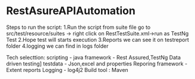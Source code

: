 # RestAsureAPIAutomation
Steps to run the script:
1.Run the script from suite file go to src/test/resource/suites -> right click on RestTestSuite.xml->run as TestNg Test 2.Hope test will starts execution 3.Reports we can see it on testreport folder 4.logging we can find in logs folder

Tech selecttion:
scripting - java framework - Rest Assured,TestNg Data driven testing] testdata - Json,excel and properties Reporing framework - Extent reports Logging - log4j2 Build tool : Maven


